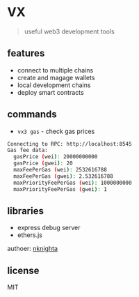# VX
> useful web3 development tools

## features
- connect to multiple chains
- create and magage wallets
- local development chains
- deploy smart contracts

## commands
- `vx3 gas` - check gas prices

```bash
Connecting to RPC: http://localhost:8545
Gas fee data:
  gasPrice (wei): 20000000000
  gasPrice (gwei): 20
  maxFeePerGas (wei): 2532616788
  maxFeePerGas (gwei): 2.532616788
  maxPriorityFeePerGas (wei): 1000000000
  maxPriorityFeePerGas (gwei): 1
```

## libraries

- express
  debug server
- ethers.js

authoer: [nknighta](https://nk4dev.github.io/)

## license
MIT
